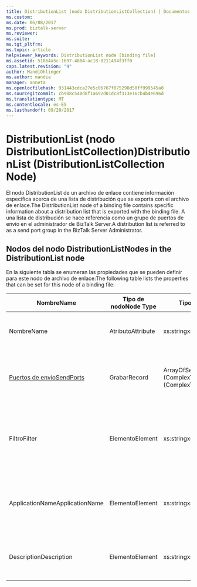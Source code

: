 ```yaml
---
title: DistributionList (nodo DistributionListCollection) | Documentos de Microsoft
ms.custom: 
ms.date: 06/08/2017
ms.prod: biztalk-server
ms.reviewer: 
ms.suite: 
ms.tgt_pltfrm: 
ms.topic: article
helpviewer_keywords: DistributionList node [binding file]
ms.assetid: 51864a5c-1697-4804-ac18-8211494f3ff0
caps.latest.revision: "4"
author: MandiOhlinger
ms.author: mandia
manager: anneta
ms.openlocfilehash: 931443cdca27e5c06767f075298d50ff999545a0
ms.sourcegitcommit: cb908c540d8f1a692d01dc8f313e16cb4b4e696d
ms.translationtype: MT
ms.contentlocale: es-ES
ms.lasthandoff: 09/20/2017
---
```

# <a name="distributionlist-distributionlistcollection-node"></a><span data-ttu-id="23683-102">DistributionList (nodo DistributionListCollection)</span><span class="sxs-lookup"><span data-stu-id="23683-102">DistributionList (DistributionListCollection Node)</span></span>
<span data-ttu-id="23683-103">El nodo DistributionList de un archivo de enlace contiene información específica acerca de una lista de distribución que se exporta con el archivo de enlace.</span><span class="sxs-lookup"><span data-stu-id="23683-103">The DistributionList node of a binding file contains specific information about a distribution list that is exported with the binding file.</span></span> <span data-ttu-id="23683-104">A una lista de distribución se hace referencia como un grupo de puertos de envío en el administrador de BizTalk Server.</span><span class="sxs-lookup"><span data-stu-id="23683-104">A distribution list is referred to as a send port group in the BizTalk Server Administrator.</span></span>  
  
## <a name="nodes-in-the-distributionlist-node"></a><span data-ttu-id="23683-105">Nodos del nodo DistributionList</span><span class="sxs-lookup"><span data-stu-id="23683-105">Nodes in the DistributionList node</span></span>  
 <span data-ttu-id="23683-106">En la siguiente tabla se enumeran las propiedades que se pueden definir para este nodo de archivo de enlace:</span><span class="sxs-lookup"><span data-stu-id="23683-106">The following table lists the properties that can be set for this node of a binding file:</span></span>  
  
|<span data-ttu-id="23683-107">**Nombre**</span><span class="sxs-lookup"><span data-stu-id="23683-107">**Name**</span></span>|<span data-ttu-id="23683-108">**Tipo de nodo**</span><span class="sxs-lookup"><span data-stu-id="23683-108">**Node Type**</span></span>|<span data-ttu-id="23683-109">**Tipo de datos**</span><span class="sxs-lookup"><span data-stu-id="23683-109">**Data Type**</span></span>|<span data-ttu-id="23683-110">**Description**</span><span class="sxs-lookup"><span data-stu-id="23683-110">**Description**</span></span>|<span data-ttu-id="23683-111">**Restricciones**</span><span class="sxs-lookup"><span data-stu-id="23683-111">**Restrictions**</span></span>|<span data-ttu-id="23683-112">**Comentarios**</span><span class="sxs-lookup"><span data-stu-id="23683-112">**Comments**</span></span>|  
|--------------|-------------------|-------------------|---------------------|----------------------|------------------|  
|<span data-ttu-id="23683-113">Nombre</span><span class="sxs-lookup"><span data-stu-id="23683-113">Name</span></span>|<span data-ttu-id="23683-114">Atributo</span><span class="sxs-lookup"><span data-stu-id="23683-114">Attribute</span></span>|<span data-ttu-id="23683-115">xs:string</span><span class="sxs-lookup"><span data-stu-id="23683-115">xs:string</span></span>|<span data-ttu-id="23683-116">Especifica el nombre de la lista de distribución.</span><span class="sxs-lookup"><span data-stu-id="23683-116">Specifies the name of the distribution list.</span></span>|<span data-ttu-id="23683-117">No requerido</span><span class="sxs-lookup"><span data-stu-id="23683-117">Not required</span></span>|<span data-ttu-id="23683-118">Valor predeterminado: vacío</span><span class="sxs-lookup"><span data-stu-id="23683-118">Default value: empty</span></span>|  
|[<span data-ttu-id="23683-119">Puertos de envío</span><span class="sxs-lookup"><span data-stu-id="23683-119">SendPorts</span></span>](../core/sendports-distributionlist-node.md)|<span data-ttu-id="23683-120">Grabar</span><span class="sxs-lookup"><span data-stu-id="23683-120">Record</span></span>|<span data-ttu-id="23683-121">ArrayOfSendPortRef (ComplexType)</span><span class="sxs-lookup"><span data-stu-id="23683-121">ArrayOfSendPortRef (ComplexType)</span></span>|<span data-ttu-id="23683-122">Especifica el puerto o puertos de envío incluidos en lista de distribución.</span><span class="sxs-lookup"><span data-stu-id="23683-122">Specifies the send port or send ports included in the distribution list.</span></span>|<span data-ttu-id="23683-123">No requerido</span><span class="sxs-lookup"><span data-stu-id="23683-123">Not required</span></span>|<span data-ttu-id="23683-124">Valor predeterminado: ninguno</span><span class="sxs-lookup"><span data-stu-id="23683-124">Default value: none</span></span>|  
|<span data-ttu-id="23683-125">Filtro</span><span class="sxs-lookup"><span data-stu-id="23683-125">Filter</span></span>|<span data-ttu-id="23683-126">Elemento</span><span class="sxs-lookup"><span data-stu-id="23683-126">Element</span></span>|<span data-ttu-id="23683-127">xs:string</span><span class="sxs-lookup"><span data-stu-id="23683-127">xs:string</span></span>|<span data-ttu-id="23683-128">Especifica el nombre de la expresión de filtro opcional utilizada en esta lista de distribución.</span><span class="sxs-lookup"><span data-stu-id="23683-128">Specifies the name of the optional filter expression used on this distribution list.</span></span>|<span data-ttu-id="23683-129">Necesario</span><span class="sxs-lookup"><span data-stu-id="23683-129">Required</span></span>|<span data-ttu-id="23683-130">Valor predeterminado: vacío</span><span class="sxs-lookup"><span data-stu-id="23683-130">Default value: empty</span></span>|  
|<span data-ttu-id="23683-131">ApplicationName</span><span class="sxs-lookup"><span data-stu-id="23683-131">ApplicationName</span></span>|<span data-ttu-id="23683-132">Elemento</span><span class="sxs-lookup"><span data-stu-id="23683-132">Element</span></span>|<span data-ttu-id="23683-133">xs:string</span><span class="sxs-lookup"><span data-stu-id="23683-133">xs:string</span></span>|<span data-ttu-id="23683-134">Especifica el nombre de la aplicación a la que está asociada la lista de distribución.</span><span class="sxs-lookup"><span data-stu-id="23683-134">Specifies the name of the application that the distribution list is associated with.</span></span>|<span data-ttu-id="23683-135">Necesario</span><span class="sxs-lookup"><span data-stu-id="23683-135">Required</span></span>|<span data-ttu-id="23683-136">Valor predeterminado: vacío</span><span class="sxs-lookup"><span data-stu-id="23683-136">Default value: empty</span></span>|  
|<span data-ttu-id="23683-137">Description</span><span class="sxs-lookup"><span data-stu-id="23683-137">Description</span></span>|<span data-ttu-id="23683-138">Elemento</span><span class="sxs-lookup"><span data-stu-id="23683-138">Element</span></span>|<span data-ttu-id="23683-139">xs:string</span><span class="sxs-lookup"><span data-stu-id="23683-139">xs:string</span></span>|<span data-ttu-id="23683-140">Especifica una descripción para la lista de distribución.</span><span class="sxs-lookup"><span data-stu-id="23683-140">Specifies a description for the distribution list.</span></span>|<span data-ttu-id="23683-141">Necesario</span><span class="sxs-lookup"><span data-stu-id="23683-141">Required</span></span>|<span data-ttu-id="23683-142">Valor predeterminado: vacío</span><span class="sxs-lookup"><span data-stu-id="23683-142">Default value: empty</span></span>|